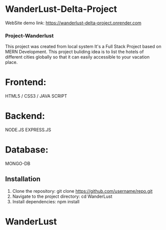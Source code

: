 # WanderLust-Delta-Project
    
WebSite demo link: https://wanderlust-delta-project.onrender.com


### Project-Wanderlust
This project was created from local system It's a Full Stack Project based on MERN Development. This project buliding idea is to list the hotels of different cities globally so that it can easily accessible to
your vacation place.

# Frontend:
HTML5 / CSS3 / JAVA SCRIPT

# Backend:
NODE.JS
EXPRESS.JS

# Database:
MONGO-DB

## Installation

1. Clone the repository: git clone https://github.com/username/repo.git
2. Navigate to the project directory: cd WanderLust
3. Install dependencies: npm install
# WanderLust
